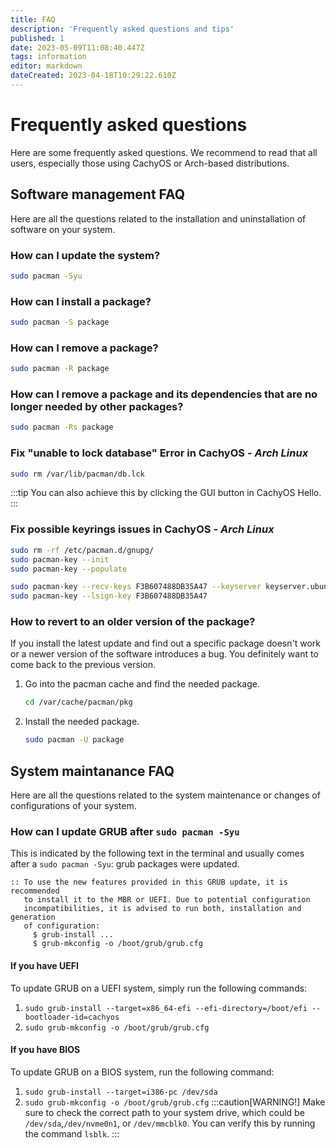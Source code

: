 ```yaml
---
title: FAQ
description: 'Frequently asked questions and tips'
published: 1
date: 2023-05-09T11:08:40.447Z
tags: information
editor: markdown
dateCreated: 2023-04-18T10:29:22.610Z
---
```


# Frequently asked questions
Here are some frequently asked questions. We recommend to read that all users, especially those using CachyOS or Arch-based distributions.

## Software management FAQ
Here are all the questions related to the installation and uninstallation of software on your system.

### How can I update the system?
```sh
sudo pacman -Syu
```

### How can I install a package?
```sh
sudo pacman -S package
```

### How can I remove a package?
```sh
sudo pacman -R package
```

### How can I remove a package and its dependencies that are no longer needed by other packages?
```sh
sudo pacman -Rs package
```

### Fix "unable to lock database" Error in CachyOS - *Arch Linux*
```sh
sudo rm /var/lib/pacman/db.lck
```
:::tip
You can also achieve this by clicking the GUI button in CachyOS Hello.
:::

### Fix possible keyrings issues in CachyOS - *Arch Linux*
```sh
sudo rm -rf /etc/pacman.d/gnupg/
sudo pacman-key --init
sudo pacman-key --populate

sudo pacman-key --recv-keys F3B607488DB35A47 --keyserver keyserver.ubuntu.com
sudo pacman-key --lsign-key F3B607488DB35A47
```

### How to revert to an older version of the package?
If you install the latest update and find out a specific package doesn't work or a newer version of the software introduces a bug. You definitely want to come back to the previous version.
1. Go into the pacman cache and find the needed package.
   ```sh
   cd /var/cache/pacman/pkg
   ```
2. Install the needed package.
   ```sh
   sudo pacman -U package
   ```

## System maintanance FAQ
Here are all the questions related to the system maintenance or changes of configurations of your system.

### How can I update GRUB after `sudo pacman -Syu`
This is indicated by the following text in the terminal and usually comes after a `sudo pacman -Syu`: grub packages were updated.
```
:: To use the new features provided in this GRUB update, it is recommended
   to install it to the MBR or UEFI. Due to potential configuration
   incompatibilities, it is advised to run both, installation and generation
   of configuration:
     $ grub-install ...
     $ grub-mkconfig -o /boot/grub/grub.cfg
```
#### If you have UEFI
To update GRUB on a UEFI system, simply run the following commands:
1. `sudo grub-install --target=x86_64-efi --efi-directory=/boot/efi --bootloader-id=cachyos`
2. `sudo grub-mkconfig -o /boot/grub/grub.cfg`

#### If you have BIOS
To update GRUB on a BIOS system, run the following command:
1. `sudo grub-install --target=i386-pc /dev/sda`
2. `sudo grub-mkconfig -o /boot/grub/grub.cfg`
:::caution[WARNING!]
Make sure to check the correct path to your system drive, which could be `/dev/sda`,`/dev/nvme0n1`, or `/dev/mmcblk0`.  You can verify this by running the command `lsblk`.
:::
